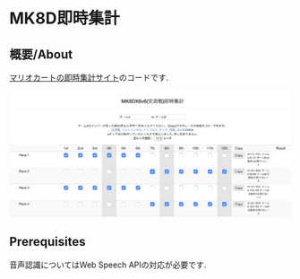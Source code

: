 # MK8D即時集計

## 概要/About

[マリオカートの即時集計サイト](https://paper-web.sakura.ne.jp/sokuji/sokuji.html)のコードです.

![使用画面](sc.png)

## Prerequisites

音声認識についてはWeb Speech APIの対応が必要です.

